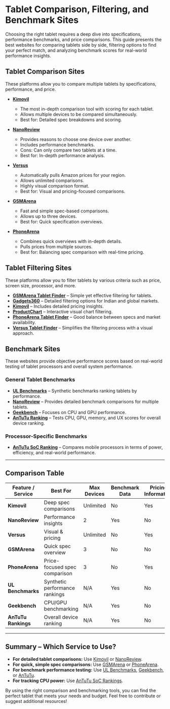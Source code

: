 # Tablet Comparison, Filtering, and Benchmark Sites

Choosing the right tablet requires a deep dive into specifications, performance benchmarks, and price comparisons. This guide presents the best websites for comparing tablets side by side, filtering options to find your perfect match, and analyzing benchmark scores for real-world performance insights.


## Tablet Comparison Sites
These platforms allow you to compare multiple tablets by specifications, performance, and price.

- **[Kimovil](https://www.kimovil.com/en/compare-tablets)**  
  - The most in-depth comparison tool with scoring for each tablet.  
  - Allows multiple devices to be compared simultaneously.
  - Best for: Detailed spec breakdowns and scoring.

- **[NanoReview](https://nanoreview.net/en/tablet-compare/)**  
  - Provides reasons to choose one device over another.  
  - Includes performance benchmarks.  
  - Cons: Can only compare two tablets at a time.  
  - Best for: In-depth performance analysis.

- **[Versus](https://versus.com/en/tablet)**  
  - Automatically pulls Amazon prices for your region.  
  - Allows unlimited comparisons.  
  - Highly visual comparison format.  
  - Best for: Visual and pricing-focused comparisons.

- **[GSMArena](https://www.gsmarena.com/compare.php3)**  
  - Fast and simple spec-based comparisons.  
  - Allows up to three devices.  
  - Best for: Quick specification overviews.

- **[PhoneArena](https://www.phonearena.com/phones/compare)**  
  - Combines quick overviews with in-depth details.  
  - Pulls prices from multiple sources.  
  - Best for: Balancing spec comparison with real-time pricing.


## Tablet Filtering Sites
These platforms allow you to filter tablets by various criteria such as price, screen size, processor, and more.

- **[GSMArena Tablet Finder](https://www.gsmarena.com/search.php3?mode=tablet)** – Simple yet effective filtering for tablets.
- **[Gadgets360](https://www.gadgets360.com/tablets/tablet-finder)** – Detailed filtering options for Indian and global markets.
- **[Kimovil](https://www.kimovil.com/en/tablets/)** – Includes detailed pricing insights.
- **[ProductChart](https://www.productchart.com/tablets)** – Interactive visual chart filtering.
- **[PhoneArena Tablet Finder](https://www.phonearena.com/phones)** – Good balance between specs and market availability.
- **[Versus Tablet Finder](https://versus.com/en/tablet)** – Simplifies the filtering process with a visual approach.


## Benchmark Sites
These websites provide objective performance scores based on real-world testing of tablet processors and overall system performance.

### General Tablet Benchmarks
- **[UL Benchmarks](https://benchmarks.ul.com/compare/best-tablets)** – Synthetic benchmarks ranking tablets by performance.
- **[NanoReview](https://nanoreview.net/en/tablet-compare)** – Provides detailed benchmark comparisons for multiple tablets.
- **[Geekbench](https://browser.geekbench.com/)** – Focuses on CPU and GPU performance.
- **[AnTuTu Ranking](https://www.antutu.com/en/ranking/rank12.htm)** – Tests CPU, GPU, memory, and UX scores for overall device ranking.

### Processor-Specific Benchmarks
- **[AnTuTu SoC Ranking](https://www.antutu.com/en/ranking/soc0.htm)** – Compares mobile processors in terms of power, efficiency, and real-world performance.

---

## Comparison Table

| Feature / Service       | Best For | Max Devices | Benchmark Data | Pricing Information | Visual Representation |
|------------------------|----------|-------------|----------------|----------------------|------------------------|
| **Kimovil**           | Deep spec comparisons | Unlimited | No | Yes | Moderate |
| **NanoReview**        | Performance insights | 2 | Yes | No | Moderate |
| **Versus**            | Visual & pricing | Unlimited | No | Yes | High |
| **GSMArena**          | Quick spec overview | 3 | No | No | Low |
| **PhoneArena**        | Price-focused spec comparison | 3 | No | Yes | Moderate |
| **UL Benchmarks**     | Synthetic performance rankings | N/A | Yes | No | Low |
| **Geekbench**         | CPU/GPU benchmarking | N/A | Yes | No | Low |
| **AnTuTu Rankings**   | Overall device ranking | N/A | Yes | No | Low |

---

## Summary – Which Service to Use?

- **For detailed tablet comparisons:** Use [Kimovil](https://www.kimovil.com/en/compare-tablets) or [NanoReview](https://nanoreview.net/en/tablet-compare/).
- **For quick, simple spec comparisons:** Use [GSMArena](https://www.gsmarena.com/compare.php3) or [PhoneArena](https://www.phonearena.com/phones/compare).
- **For benchmark performance testing:** Use [UL Benchmarks](https://benchmarks.ul.com/compare/best-tablets), [Geekbench](https://browser.geekbench.com/), or [AnTuTu](https://www.antutu.com/en/ranking/rank12.htm).
- **For tracking CPU power:** Use [AnTuTu SoC Rankings](https://www.antutu.com/en/ranking/soc0.htm).

By using the right comparison and benchmarking tools, you can find the perfect tablet that meets your needs and budget. Feel free to contribute or suggest additional resources!

